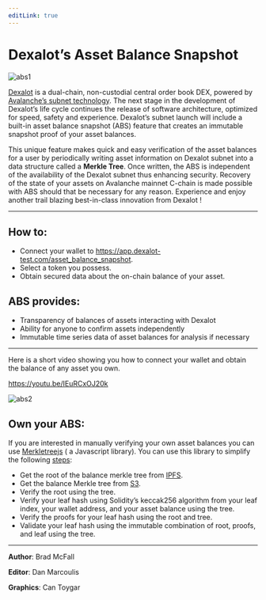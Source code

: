 ```yaml
---
editLink: true
---
```


# Dexalot’s Asset Balance Snapshot

![abs1](/images/abs/abs1.png)

[Dexalot](https://dexalot.com/) is a dual-chain, non-custodial central order book DEX, powered by [Avalanche’s subnet technology](https://www.avax.network/). The next stage in the development of Dexalot’s life cycle continues the release of software architecture, optimized for speed, safety and experience. Dexalot’s subnet launch will include a built-in asset balance snapshot (ABS) feature that creates an immutable snapshot proof of your asset balances.

This unique feature makes quick and easy verification of the asset balances for a user by periodically writing asset information on Dexalot subnet into a data structure called a **Merkle Tree**. Once written, the ABS is independent of the availability of the Dexalot subnet thus enhancing security. Recovery of the state of your assets on Avalanche mainnet C-chain is made possible with ABS should that be necessary for any reason. Experience and enjoy another trail blazing best-in-class innovation from Dexalot !

---
## How to:

- Connect your wallet to <https://app.dexalot-test.com/asset_balance_snapshot>.
- Select a token you possess.
- Obtain secured data about the on-chain balance of your asset.

## ABS provides:

- Transparency of balances of assets interacting with Dexalot
- Ability for anyone to confirm assets independently
- Immutable time series data of asset balances for analysis if necessary

---

Here is a short video showing you how to connect your wallet and obtain the balance of any asset you own.

<https://youtu.be/IEuRCxOJ20k>

![abs2](/images/abs/abs2.png)

## Own your ABS:

If you are interested in manually verifying your own asset balances you can use [Merkletreejs](https://www.npmjs.com/package/merkletreejs) ( a Javascript library). You can use this library to simplify the following [steps](https://app.dexalot-test.com/balance_proof):

- Get the root of the balance merkle tree from [IPFS](https://ipfs.io/ipfs/bafkreibus7wgzcnukfkc5klog4urln4w5qgxxdfo2nx6okwucggaph5qci).
- Get the balance Merkle tree from [S3](https://dexalot-balance-merkle-test.s3.amazonaws.com/AVAX-1672244063.json).
- Verify the root using the tree.
- Verify your leaf hash using Solidity’s keccak256 algorithm from your leaf index, your wallet address, and your asset balance using the tree.
- Verify the proofs for your leaf hash using the root and tree.
- Validate your leaf hash using the immutable combination of root, proofs, and leaf using the tree.

---
**Author**: Brad McFall

**Editor**: Dan Marcoulis

**Graphics**: Can Toygar
